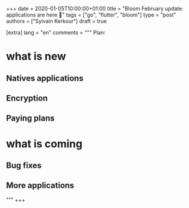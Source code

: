 +++
date = 2020-01-05T10:00:00+01:00
title = "Bloom February update: applications are here 🥳"
tags = ["go", "flutter", "bloom"]
type = "post"
authors = ["Sylvain Kerkour"]
draft = true

[extra]
lang = "en"
comments = """
Plan:

# what is new

## Natives applications

## Encryption

## Paying plans

# what is coming

## Bug fixes

## More applications
"""
+++
